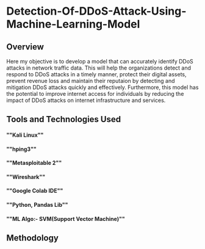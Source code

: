 # Detection-Of-DDoS-Attack-Using-Machine-Learning-Model


## Overview

Here my objective is to develop a model that can accurately identify DDoS attacks in network traffic data. This will help the organizations detect and respond to DDoS attacks in a timely manner, protect their digital assets, prevent revenue loss and maintain their reputaion by detecting and mitigation DDoS attacks quickly and effectively. Furthermore, this model has the potential to improve internet access for individuals by reducing the impact of DDoS attacks on internet infrastructure and services.

## Tools and Technologies Used

#### ""Kali Linux""
#### ""hping3""
#### ""Metasploitable 2""
#### ""Wireshark""
#### ""Google Colab IDE""
#### ""Python, Pandas Lib""
#### ""ML Algo:- SVM(Support Vector Machine)""

## Methodology



